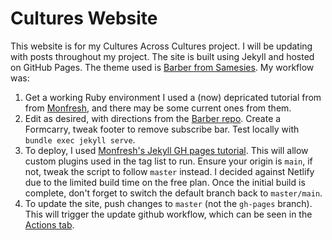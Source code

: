 # Cultures Website

This website is for my Cultures Across Cultures project. I will be updating with posts throughout my project. The site is built using Jekyll and hosted on GitHub Pages. The theme used is <a href="https://github.com/samesies/barber-jekyll" target="_blank">Barber from Samesies</a>. My workflow was:

1. Get a working Ruby environment I used a (now) depricated tutorial from from <a href="https://github.com/monfresh" target="_blank">Monfresh</a>, and there may be some current ones from them.
2. Edit as desired, with directions from the <a href="https://github.com/samesies/barber-jekyll#update-settings" target="_blank">Barber repo</a>. Create a Formcarry, tweak footer to remove subscribe bar. Test locally with 	`bundle exec jekyll serve`.
3. To deploy, I used <a href="https://www.moncefbelyamani.com/making-github-pages-work-with-latest-jekyll/" target="_blank">Monfresh's Jekyll GH pages tutorial</a>. This will allow custom plugins used in the tag list to run. Ensure your origin is `main`, if not, tweak the script to follow `master` instead. I decided against Netlify due to the limited build time on the free plan. Once the initial build is complete, don't forget to switch the default branch back to `master/main`.
4. To update the site, push changes to `master` (not the `gh-pages` branch). This will trigger the update github workflow, which can be seen in the <a href="https://github.com/lianamerk/cultures/actions" target="_blank">Actions tab</a>.



